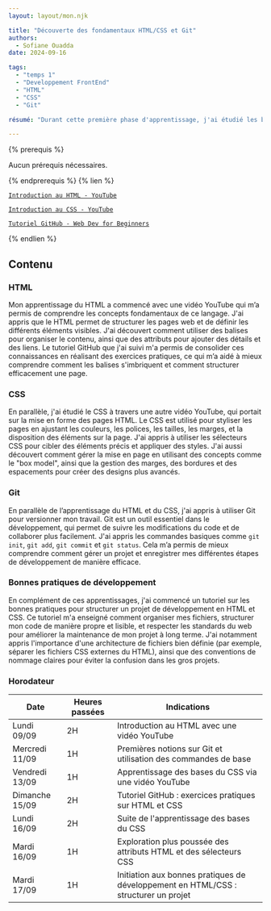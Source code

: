 ```yaml
---
layout: layout/mon.njk

title: "Découverte des fondamentaux HTML/CSS et Git"
authors:
  - Sofiane Ouadda
date: 2024-09-16

tags: 
  - "temps 1"
  - "Developpement FrontEnd"
  - "HTML"
  - "CSS"
  - "Git"

résumé: "Durant cette première phase d'apprentissage, j'ai étudié les bases du HTML, du CSS et de Git, principalement via des vidéos YouTube et un cours GitHub. Cet apprentissage m'a permis de poser les fondations pour développer un site web et de comprendre les concepts clés du versionnage de code avec Git. J'ai également commencé à apprendre les bonnes pratiques pour structurer un projet de développement avec du HTML et CSS."

---
```


{% prerequis %}

Aucun prérequis nécessaires.

{% endprerequis %}
{% lien %}

[`Introduction au HTML - YouTube`](https://www.youtube.com/watch?v=68oSyuKVjeU&t=0s)

[`Introduction au CSS - YouTube`](https://www.youtube.com/watch?v=iSWjmVcfQGg)

[`Tutoriel GitHub - Web Dev for Beginners`](https://github.com/microsoft/Web-Dev-For-Beginners/blob/main/3-terrarium/1-intro-to-html/README.md)

{% endlien %}

## Contenu

### HTML

Mon apprentissage du HTML a commencé avec une vidéo YouTube qui m’a permis de comprendre les concepts fondamentaux de ce langage. J'ai appris que le HTML permet de structurer les pages web et de définir les différents éléments visibles. J'ai découvert comment utiliser des balises pour organiser le contenu, ainsi que des attributs pour ajouter des détails et des liens. Le tutoriel GitHub que j'ai suivi m'a permis de consolider ces connaissances en réalisant des exercices pratiques, ce qui m’a aidé à mieux comprendre comment les balises s'imbriquent et comment structurer efficacement une page.

### CSS

En parallèle, j'ai étudié le CSS à travers une autre vidéo YouTube, qui portait sur la mise en forme des pages HTML. Le CSS est utilisé pour styliser les pages en ajustant les couleurs, les polices, les tailles, les marges, et la disposition des éléments sur la page. J'ai appris à utiliser les sélecteurs CSS pour cibler des éléments précis et appliquer des styles. J'ai aussi découvert comment gérer la mise en page en utilisant des concepts comme le "box model", ainsi que la gestion des marges, des bordures et des espacements pour créer des designs plus avancés. 

### Git

En parallèle de l’apprentissage du HTML et du CSS, j'ai appris à utiliser Git pour versionner mon travail. Git est un outil essentiel dans le développement, qui permet de suivre les modifications du code et de collaborer plus facilement. J'ai appris les commandes basiques comme `git init`, `git add`, `git commit` et `git status`. Cela m’a permis de mieux comprendre comment gérer un projet et enregistrer mes différentes étapes de développement de manière efficace.

### Bonnes pratiques de développement

En complément de ces apprentissages, j'ai commencé un tutoriel sur les bonnes pratiques pour structurer un projet de développement en HTML et CSS. Ce tutoriel m'a enseigné comment organiser mes fichiers, structurer mon code de manière propre et lisible, et respecter les standards du web pour améliorer la maintenance de mon projet à long terme. J'ai notamment appris l'importance d'une architecture de fichiers bien définie (par exemple, séparer les fichiers CSS externes du HTML), ainsi que des conventions de nommage claires pour éviter la confusion dans les gros projets.

### Horodateur

| Date            | Heures passées | Indications |
| --------------- | -------------- |-------------|
| Lundi 09/09     | 2H             | Introduction au HTML avec une vidéo YouTube |
| Mercredi 11/09  | 1H             | Premières notions sur Git et utilisation des commandes de base |
| Vendredi 13/09  | 1H             | Apprentissage des bases du CSS via une vidéo YouTube |
| Dimanche 15/09  | 2H             | Tutoriel GitHub : exercices pratiques sur HTML et CSS |
| Lundi 16/09     | 2H             | Suite de l'apprentissage des bases du CSS |
| Mardi 16/09     | 1H             | Exploration plus poussée des attributs HTML et des sélecteurs CSS |
| Mardi 17/09     | 1H             | Initiation aux bonnes pratiques de développement en HTML/CSS : structurer un projet |